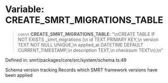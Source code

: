 # Variable: CREATE\_SMRT\_MIGRATIONS\_TABLE

> `const` **CREATE\_SMRT\_MIGRATIONS\_TABLE**: "\nCREATE TABLE IF NOT EXISTS \_smrt\_migrations (\n  id TEXT PRIMARY KEY,\n  version TEXT NOT NULL UNIQUE,\n  applied\_at DATETIME DEFAULT CURRENT\_TIMESTAMP,\n  description TEXT,\n  checksum TEXT\n);\n"

Defined in: smrt/packages/core/src/system/schema.ts:49

Schema version tracking
Records which SMRT framework versions have been applied
